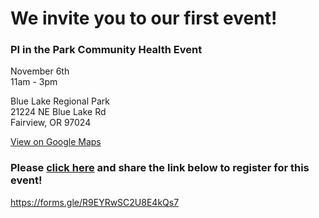 # We invite you to our first event!

### PI in the Park Community Health Event

November 6th  
11am - 3pm

Blue Lake Regional Park  
21224 NE Blue Lake Rd  
Fairview, OR 97024

[View on Google Maps](https://g.page/blue-lake-regional-park)

### Please [click here](https://forms.gle/R9EYRwSC2U8E4kQs7) and share the link below to register for this event!
https://forms.gle/R9EYRwSC2U8E4kQs7
